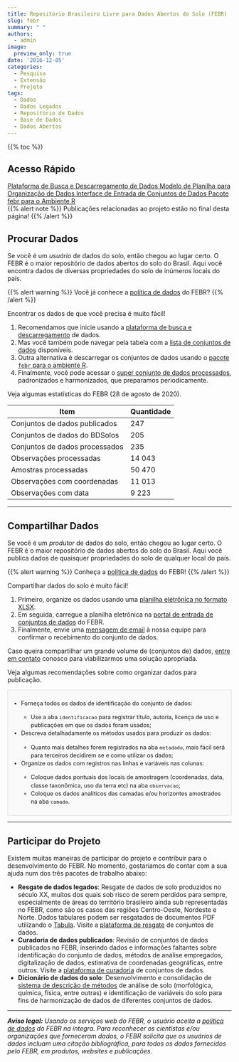 ```yaml
---
title: Repositório Brasileiro Livre para Dados Abertos do Solo (FEBR)
slug: febr
summary: " "
authors:
  - admin
image:
  preview_only: true
date: '2016-12-05'
categories:
  - Pesquisa
  - Extensão
  - Projeto
tags:
  - Dados
  - Dados Legados
  - Repositório de Dados
  - Base de Dados
  - Dados Abertos
---
```


{{% toc %}}

## Acesso Rápido

<!-- https://www.w3schools.com/bootstrap/bootstrap_buttons.asp -->
<a href="https://pedometria.shinyapps.io/febr/" class="btn btn-primary btn-block" role="button">
  Plataforma de Busca e Descarregamento de Dados
</a>
<a href="https://cloud.utfpr.edu.br/index.php/s/Eh0FQpm9YfHYfLX" class="btn btn-success btn-block" role="button">
  Modelo de Planilha para Organização de Dados
</a>
<a href="https://docs.google.com/spreadsheets/d/1rXIiT1zSYhFegSdAvE0yJX16q-bvXVNpYIYdd5YgjhI" class="btn btn-warning btn-block" role="button">
  Interface de Entrada de Conjuntos de Dados
 </a>
 <a href="https://CRAN.R-project.org/package=febr" class="btn btn-danger btn-block" role="button">
  Pacote febr para o Ambiente R
 </a>

</br>
{{% alert note %}}
Publicações relacionadas ao projeto estão no final desta página!
{{% /alert %}}

## Procurar Dados

Se você é um _usuário_ de dados do solo, então chegou ao lugar certo. O FEBR é o maior repositório de dados abertos do solo do Brasil. Aqui você encontra dados de diversas propriedades do solo de inúmeros locais do país.

{{% alert warning %}}
Você já conhece a [política de dados](https://docs.google.com/document/d/11c0HzGdT51xPEc6V7WLqTaOjX6AAfsZC9O9uMxTcmW0) do FEBR?
{{% /alert %}}

Encontrar os dados de que você precisa é muito fácil!

1. Recomendamos que inicie usando a [plataforma de busca e descarregamento](https://pedometria.shinyapps.io/febr/) de dados.
1. Mas você também pode navegar pela tabela com a [lista de conjuntos de dados](https://cloud.utfpr.edu.br/index.php/apps/onlyoffice/s/JDcb8XBvkpQeyXm) disponíveis.
1. Outra alternativa é descarregar os conjuntos de dados usando o [pacote `febr` para o ambiente R](https://CRAN.R-project.org/package=febr).
1. Finalmente, você pode acessar o [super conjunto de dados processados](https://cloud.utfpr.edu.br/index.php/s/nEXaoXIE0nZ1AqG), padronizados e harmonizados, que preparamos periodicamente.

Veja algumas estatísticas do FEBR (28 de agosto de 2020).

| Item                           | Quantidade      |
| ------------------------------ | --------------- |
| Conjuntos de dados publicados  | 247             |
| Conjuntos de dados do BDSolos  | 205             |
| Conjuntos de dados processados | 235             |
| Observações processadas        | 14 043          |
| Amostras processadas           | 50 470          |
| Observações com coordenadas    | 11 013          |
| Observações com data           | 9 223           |

<!-- dados <- read.table("/home/alessandrorosa/ownCloud/febr-repo/publico/febr-superconjunto.txt", dec = ",", header = TRUE, sep = ";")
data.frame(
  bdsolos = sum(as.numeric(sub("ctb", "", unique(dados$dataset_id))) > 100),
  processados = length(unique(dados$dataset_id)),
  observacoes = nrow(unique(dados[, c("dataset_id", "observacao_id")])),
  amostras = nrow(dados),
  coordenadas = nrow(unique(dados[!is.na(dados$coord_x), c("dataset_id", "observacao_id")])),
  data = nrow(unique(dados[!is.na(dados$observacao_data), c("dataset_id", "observacao_id")]))
) -->

---

## Compartilhar Dados

Se você é um _produtor_ de dados do solo, então chegou ao lugar certo. O FEBR é o maior repositório de dados abertos do solo do Brasil. Aqui você publica dados de quaisquer propriedades do solo de qualquer local do país.

{{% alert warning %}}
  Conheça a [política de dados](https://docs.google.com/document/d/11c0HzGdT51xPEc6V7WLqTaOjX6AAfsZC9O9uMxTcmW0) do FEBR!
{{% /alert %}}

Compartilhar dados do solo é muito fácil!

1. Primeiro, organize os dados usando uma [planilha eletrônica no formato XLSX](https://docs.google.com/spreadsheets/d/1rXIiT1zSYhFegSdAvE0yJX16q-bvXVNpYIYdd5YgjhI).
1. Em seguida, carregue a planilha eletrônica na [portal de entrada de conjuntos de dados](https://cloud.utfpr.edu.br/index.php/s/Eh0FQpm9YfHYfLX) do FEBR.
1. Finalmente, envie uma [mensagem de email](../../#contato) à nossa equipe para confirmar o recebimento do conjunto de dados.

Caso queira compartilhar um grande volume de (conjuntos de) dados, [entre em contato](../../#contato) conosco para viabilizarmos uma solução apropriada.

Veja algumas recomendações sobre como organizar dados para publicação.

<div style="border: 1px solid #ddd; padding: 8px; background-color: #f9f9f9; font-size: 0.8rem; line-height: 1.43; vertical-align: top; box-sizing: border-box;">
  <ul>
    <li>Forneça todos os dados de identificação do conjunto de dados:</li>
    <ul>
      <li>Use a aba <code>identificacao</code> para registrar título, autoria, licença de uso e publicações em que os dados foram usados;</li>
    </ul>
    <li>Descreva detalhadamente os métodos usados para produzir os dados:</li>
    <ul>
      <li>Quanto mais detalhes forem registrados na aba <code>metadado</code>, mais fácil será para terceiros decidirem se e como utilizar os dados;</li>
    </ul>
    <li>Organize os dados com registros nas linhas e variáveis nas colunas:</li>
    <ul>
      <li>Coloque dados pontuais dos locais de amostragem (coordenadas, data, classe taxonômica, uso da terra etc) na aba <code>observacao</code>;</li>
      <li>Coloque os dados analíticos das camadas e/ou horizontes amostrados na aba <code>camada</code>.</li>
    </ul>
  </ul>
</div>

---

## Participar do Projeto

Existem muitas maneiras de participar do projeto e contribuir para o desenvolvimento do FEBR. No momento, gostaríamos de contar com a sua ajuda num dos três pacotes de trabalho abaixo:

* __Resgate de dados legados__: Resgate de dados de solo produzidos no século XX, muitos dos quais sob risco de serem perdidos para sempre, especialmente de áreas do território brasileiro ainda sub representadas no FEBR, como são os casos das regiões Centro-Oeste, Nordeste e Norte. Dados tabulares podem ser resgatados de documentos PDF utilizando o [Tabula](/postagem/extracao-de-dados-de-documentos-pdf/). Visite a [plataforma de resgate](https://github.com/samuel-rosa/febr-resgate) de conjuntos de dados.
* __Curadoria de dados publicados__: Revisão de conjuntos de dados publicados no FEBR, inserindo dados e informações faltantes sobre identificação do conjunto de dados, métodos de análise empregados, digitalização de dados, estimativa de coordenadas geográficas, entre outros. Visite a [plataforma de curadoria](https://github.com/samuel-rosa/febr-curadoria) de conjuntos de dados.
* __Dicionário de dados do solo__: Desenvolvimento e consolidação de [sistema de descrição de métodos](https://goo.gl/hi77sB) de análise de solo (morfológica, química, física, entre outras) e identificação de variáveis do solo para fins de harmonização de dados de diferentes conjuntos de dados.

---

___Aviso legal:___ _Usando os serviços web do FEBR, o usuário aceita a [política de dados](https://docs.google.com/document/d/11c0HzGdT51xPEc6V7WLqTaOjX6AAfsZC9O9uMxTcmW0) do FEBR na íntegra. Para reconhecer os cientistas e/ou organizações que forneceram dados, o FEBR solicita que os usuários de dados incluam uma citação bibliográfica, para todos os dados fornecidos pelo FEBR, em produtos, websites e publicações._
